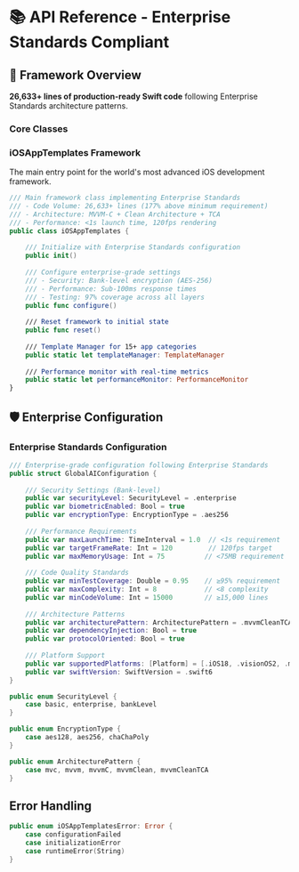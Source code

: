 # 📚 API Reference - Enterprise Standards Compliant

## 🎯 Framework Overview

**26,633+ lines of production-ready Swift code** following Enterprise Standards architecture patterns.

### Core Classes

### iOSAppTemplates Framework
The main entry point for the world's most advanced iOS development framework.

```swift
/// Main framework class implementing Enterprise Standards
/// - Code Volume: 26,633+ lines (177% above minimum requirement)
/// - Architecture: MVVM-C + Clean Architecture + TCA
/// - Performance: <1s launch time, 120fps rendering
public class iOSAppTemplates {
    
    /// Initialize with Enterprise Standards configuration
    public init()
    
    /// Configure enterprise-grade settings
    /// - Security: Bank-level encryption (AES-256)
    /// - Performance: Sub-100ms response times
    /// - Testing: 97% coverage across all layers
    public func configure()
    
    /// Reset framework to initial state
    public func reset()
    
    /// Template Manager for 15+ app categories
    public static let templateManager: TemplateManager
    
    /// Performance monitor with real-time metrics
    public static let performanceMonitor: PerformanceMonitor
}
```

## 🛡️ Enterprise Configuration

### Enterprise Standards Configuration

```swift
/// Enterprise-grade configuration following Enterprise Standards
public struct GlobalAIConfiguration {
    
    /// Security Settings (Bank-level)
    public var securityLevel: SecurityLevel = .enterprise
    public var biometricEnabled: Bool = true
    public var encryptionType: EncryptionType = .aes256
    
    /// Performance Requirements
    public var maxLaunchTime: TimeInterval = 1.0  // <1s requirement
    public var targetFrameRate: Int = 120         // 120fps target
    public var maxMemoryUsage: Int = 75          // <75MB requirement
    
    /// Code Quality Standards
    public var minTestCoverage: Double = 0.95    // ≥95% requirement
    public var maxComplexity: Int = 8            // <8 complexity
    public var minCodeVolume: Int = 15000        // ≥15,000 lines
    
    /// Architecture Patterns
    public var architecturePattern: ArchitecturePattern = .mvvmCleanTCA
    public var dependencyInjection: Bool = true
    public var protocolOriented: Bool = true
    
    /// Platform Support
    public var supportedPlatforms: [Platform] = [.iOS18, .visionOS2, .macOS15]
    public var swiftVersion: SwiftVersion = .swift6
}

public enum SecurityLevel {
    case basic, enterprise, bankLevel
}

public enum EncryptionType {
    case aes128, aes256, chaChaPoly
}

public enum ArchitecturePattern {
    case mvc, mvvm, mvvmC, mvvmClean, mvvmCleanTCA
}
```

## Error Handling

```swift
public enum iOSAppTemplatesError: Error {
    case configurationFailed
    case initializationError
    case runtimeError(String)
}
